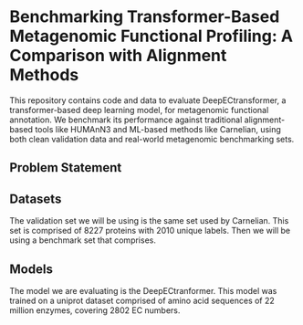 # Benchmarking Transformer-Based Metagenomic Functional Profiling: A Comparison with Alignment Methods
This repository contains code and data to evaluate DeepECtransformer, a transformer-based deep learning model, for metagenomic functional annotation. We benchmark its performance against traditional alignment-based tools like HUMAnN3 and ML-based methods like Carnelian, using both clean validation data and real-world metagenomic benchmarking sets.
## Problem Statement
## Datasets
The validation set we will be using is the same set used by Carnelian. This set is comprised of 8227 proteins with 2010 unique labels. Then we will be using a benchmark set that comprises. 
## Models
The model we are evaluating is the DeepECtranformer. This model was trained on a uniprot dataset comprised of amino acid sequences of 22 million enzymes, covering 2802 EC numbers.
